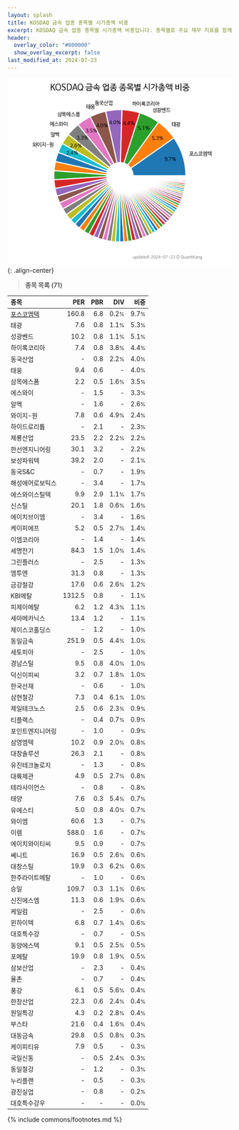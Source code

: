 ```yaml
---
layout: splash
title: KOSDAQ 금속 업종 종목별 시가총액 비중
excerpt: KOSDAQ 금속 업종 종목별 시가총액 비중입니다. 종목별로 주요 재무 지표를 함께 표시합니다.
header:
  overlay_color: "#800000"
  show_overlay_excerpt: false
last_modified_at: 2024-07-23
---
```



![KOSDAQ 금속 업종 종목별 시가총액 비중](/stats/sector/images/kosdaq_업종_금속_종목.png){: .align-center}


> **종목 목록 (71)**<a id="list"></a>

| **종목** | **PER** | **PBR** | **DIV** | **비중** |
| :------- | ------: | ------: | ------: | -------: |
| [포스코엠텍](/009520/) | 160.8 | 6.8 | 0.2<small>%</small> | 9.7<small>%</small> |
| 태광 | 7.6 | 0.8 | 1.1<small>%</small> | 5.3<small>%</small> |
| 성광벤드 | 10.2 | 0.8 | 1.1<small>%</small> | 5.1<small>%</small> |
| 하이록코리아 | 7.4 | 0.8 | 3.8<small>%</small> | 4.4<small>%</small> |
| 동국산업 | - | 0.8 | 2.2<small>%</small> | 4.0<small>%</small> |
| 태웅 | 9.4 | 0.6 | - | 4.0<small>%</small> |
| 삼목에스폼 | 2.2 | 0.5 | 1.6<small>%</small> | 3.5<small>%</small> |
| 에스와이 | - | 1.5 | - | 3.3<small>%</small> |
| 알멕 | - | 1.6 | - | 2.6<small>%</small> |
| 와이지-원 | 7.8 | 0.6 | 4.9<small>%</small> | 2.4<small>%</small> |
| 하이드로리튬 | - | 2.1 | - | 2.3<small>%</small> |
| 제룡산업 | 23.5 | 2.2 | 2.2<small>%</small> | 2.2<small>%</small> |
| 한선엔지니어링 | 30.1 | 3.2 | - | 2.2<small>%</small> |
| 보성파워텍 | 39.2 | 2.0 | - | 2.1<small>%</small> |
| 동국S&C | - | 0.7 | - | 1.9<small>%</small> |
| 해성에어로보틱스 | - | 3.4 | - | 1.7<small>%</small> |
| 에스와이스틸텍 | 9.9 | 2.9 | 1.1<small>%</small> | 1.7<small>%</small> |
| 신스틸 | 20.1 | 1.8 | 0.6<small>%</small> | 1.6<small>%</small> |
| 에이치브이엠 | - | 3.4 | - | 1.6<small>%</small> |
| 케이피에프 | 5.2 | 0.5 | 2.7<small>%</small> | 1.4<small>%</small> |
| 이엠코리아 | - | 1.4 | - | 1.4<small>%</small> |
| 세명전기 | 84.3 | 1.5 | 1.0<small>%</small> | 1.4<small>%</small> |
| 그린플러스 | - | 2.5 | - | 1.3<small>%</small> |
| 엠투엔 | 31.3 | 0.8 | - | 1.3<small>%</small> |
| 금강철강 | 17.6 | 0.6 | 2.6<small>%</small> | 1.2<small>%</small> |
| KBI메탈 | 1312.5 | 0.8 | - | 1.1<small>%</small> |
| 피제이메탈 | 6.2 | 1.2 | 4.3<small>%</small> | 1.1<small>%</small> |
| 세아메카닉스 | 13.4 | 1.2 | - | 1.1<small>%</small> |
| 제이스코홀딩스 | - | 1.2 | - | 1.0<small>%</small> |
| 동일금속 | 251.9 | 0.5 | 4.4<small>%</small> | 1.0<small>%</small> |
| 세토피아 | - | 2.5 | - | 1.0<small>%</small> |
| 경남스틸 | 9.5 | 0.8 | 4.0<small>%</small> | 1.0<small>%</small> |
| 덕신이피씨 | 3.2 | 0.7 | 1.8<small>%</small> | 1.0<small>%</small> |
| 한국선재 | - | 0.6 | - | 1.0<small>%</small> |
| 삼현철강 | 7.3 | 0.4 | 6.1<small>%</small> | 1.0<small>%</small> |
| 제일테크노스 | 2.5 | 0.6 | 2.3<small>%</small> | 0.9<small>%</small> |
| 티플랙스 | - | 0.4 | 0.7<small>%</small> | 0.9<small>%</small> |
| 포인트엔지니어링 | - | 1.0 | - | 0.9<small>%</small> |
| 삼영엠텍 | 10.2 | 0.9 | 2.0<small>%</small> | 0.8<small>%</small> |
| 대창솔루션 | 26.3 | 2.1 | - | 0.8<small>%</small> |
| 유진테크놀로지 | - | 1.3 | - | 0.8<small>%</small> |
| 대륙제관 | 4.9 | 0.5 | 2.7<small>%</small> | 0.8<small>%</small> |
| 테라사이언스 | - | 0.8 | - | 0.8<small>%</small> |
| 태양 | 7.6 | 0.3 | 5.4<small>%</small> | 0.7<small>%</small> |
| 유에스티 | 5.0 | 0.8 | 4.0<small>%</small> | 0.7<small>%</small> |
| 와이엠 | 60.6 | 1.3 | - | 0.7<small>%</small> |
| 이렘 | 588.0 | 1.6 | - | 0.7<small>%</small> |
| 에이치와이티씨 | 9.5 | 0.9 | - | 0.7<small>%</small> |
| 쎄니트 | 16.9 | 0.5 | 2.6<small>%</small> | 0.6<small>%</small> |
| 대창스틸 | 19.9 | 0.3 | 6.2<small>%</small> | 0.6<small>%</small> |
| 한주라이트메탈 | - | 1.0 | - | 0.6<small>%</small> |
| 승일 | 109.7 | 0.3 | 1.1<small>%</small> | 0.6<small>%</small> |
| 신진에스엠 | 11.3 | 0.6 | 1.9<small>%</small> | 0.6<small>%</small> |
| 케일럼 | - | 2.5 | - | 0.6<small>%</small> |
| 윈하이텍 | 6.8 | 0.7 | 1.4<small>%</small> | 0.6<small>%</small> |
| 대호특수강 | - | 0.7 | - | 0.5<small>%</small> |
| 동양에스텍 | 9.1 | 0.5 | 2.5<small>%</small> | 0.5<small>%</small> |
| 포메탈 | 19.9 | 0.8 | 1.9<small>%</small> | 0.5<small>%</small> |
| 삼보산업 | - | 2.3 | - | 0.4<small>%</small> |
| 율촌 | - | 0.7 | - | 0.4<small>%</small> |
| 풍강 | 6.1 | 0.5 | 5.6<small>%</small> | 0.4<small>%</small> |
| 한창산업 | 22.3 | 0.6 | 2.4<small>%</small> | 0.4<small>%</small> |
| 원일특강 | 4.3 | 0.2 | 2.8<small>%</small> | 0.4<small>%</small> |
| 부스타 | 21.6 | 0.4 | 1.6<small>%</small> | 0.4<small>%</small> |
| 대동금속 | 29.8 | 0.5 | 0.8<small>%</small> | 0.3<small>%</small> |
| 케이피티유 | 7.9 | 0.5 | - | 0.3<small>%</small> |
| 국일신동 | - | 0.5 | 2.4<small>%</small> | 0.3<small>%</small> |
| 동일철강 | - | 1.2 | - | 0.3<small>%</small> |
| 누리플랜 | - | 0.5 | - | 0.3<small>%</small> |
| 광진실업 | - | 0.8 | - | 0.2<small>%</small> |
| 대호특수강우 | - | - | - | 0.0<small>%</small> |

{% include commons/footnotes.md %}